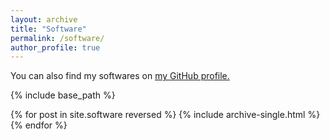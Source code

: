 ```yaml
---
layout: archive
title: "Software"
permalink: /software/
author_profile: true
---
```


You can also find my softwares on <u><a href="https://github.com/{{author.github}}">my GitHub profile</a>.</u>

{% include base_path %}

{% for post in site.software reversed %}
  {% include archive-single.html %}
{% endfor %}
